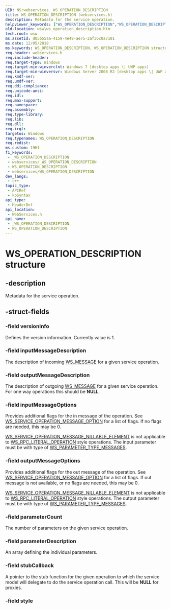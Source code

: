 ```yaml
---
UID: NS:webservices._WS_OPERATION_DESCRIPTION
title: WS_OPERATION_DESCRIPTION (webservices.h)
description: Metadata for the service operation.
helpviewer_keywords: ["WS_OPERATION_DESCRIPTION","WS_OPERATION_DESCRIPTION structure [Web Services for Windows]","webservices/WS_OPERATION_DESCRIPTION","wsw.ws_operation_description"]
old-location: wsw\ws_operation_description.htm
tech.root: wsw
ms.assetid: d05b55aa-4159-4e48-ae75-2af36c0a7101
ms.date: 12/05/2018
ms.keywords: WS_OPERATION_DESCRIPTION, WS_OPERATION_DESCRIPTION structure [Web Services for Windows], webservices/WS_OPERATION_DESCRIPTION, wsw.ws_operation_description
req.header: webservices.h
req.include-header: 
req.target-type: Windows
req.target-min-winverclnt: Windows 7 [desktop apps \| UWP apps]
req.target-min-winversvr: Windows Server 2008 R2 [desktop apps \| UWP apps]
req.kmdf-ver: 
req.umdf-ver: 
req.ddi-compliance: 
req.unicode-ansi: 
req.idl: 
req.max-support: 
req.namespace: 
req.assembly: 
req.type-library: 
req.lib: 
req.dll: 
req.irql: 
targetos: Windows
req.typenames: WS_OPERATION_DESCRIPTION
req.redist: 
ms.custom: 19H1
f1_keywords:
 - _WS_OPERATION_DESCRIPTION
 - webservices/_WS_OPERATION_DESCRIPTION
 - WS_OPERATION_DESCRIPTION
 - webservices/WS_OPERATION_DESCRIPTION
dev_langs:
 - c++
topic_type:
 - APIRef
 - kbSyntax
api_type:
 - HeaderDef
api_location:
 - WebServices.h
api_name:
 - _WS_OPERATION_DESCRIPTION
 - WS_OPERATION_DESCRIPTION
---
```


# WS_OPERATION_DESCRIPTION structure


## -description

Metadata for the  service operation.

## -struct-fields

### -field versionInfo

Defines the version information. Currently value is 1.

### -field inputMessageDescription

The description of incoming <a href="/windows/desktop/wsw/ws-message">WS_MESSAGE</a> for a given service operation.

### -field outputMessageDescription

The description of outgoing <a href="/windows/desktop/wsw/ws-message">WS_MESSAGE</a> for a given service operation. For one way operations this should be <b>NULL</b>.

### -field inputMessageOptions

Provides additional flags for the in message of the operation. See <a href="/windows/win32/api/webservices/ne-webservices-ws_charset">WS_SERVICE_OPERATION_MESSAGE_OPTION</a> for
                    a list of flags. If no flags are needed, this may be 0.
                


<a href="/windows/win32/api/webservices/ne-webservices-ws_charset">WS_SERVICE_OPERATION_MESSAGE_NILLABLE_ELEMENT</a> is not applicable to <a href="/windows/desktop/api/webservices/ne-webservices-ws_operation_style">WS_RPC_LITERAL_OPERATION</a> style
                    operations. The input parameter must be with type of <a href="/windows/desktop/api/webservices/ne-webservices-ws_parameter_type">WS_PARAMETER_TYPE_MESSAGES</a>.

### -field outputMessageOptions

Provides additional flags for the out message of the operation. See <a href="/windows/win32/api/webservices/ne-webservices-ws_charset">WS_SERVICE_OPERATION_MESSAGE_OPTION</a> for
                    a list of flags. If out message is not available, or no flags are needed, this may be 0.
                


<a href="/windows/win32/api/webservices/ne-webservices-ws_charset">WS_SERVICE_OPERATION_MESSAGE_NILLABLE_ELEMENT</a> is not applicable to <a href="/windows/desktop/api/webservices/ne-webservices-ws_operation_style">WS_RPC_LITERAL_OPERATION</a> style
                    operations. The output parameter must be with type of <a href="/windows/desktop/api/webservices/ne-webservices-ws_parameter_type">WS_PARAMETER_TYPE_MESSAGES</a>.

### -field parameterCount

The number of  parameters on the given service operation.

### -field parameterDescription

An array defining the individual parameters.

### -field stubCallback

A pointer to the stub function for the given operation to which the service model will delegate 
                    to do the service operation call. This will be <b>NULL</b> for proxies.

### -field style

